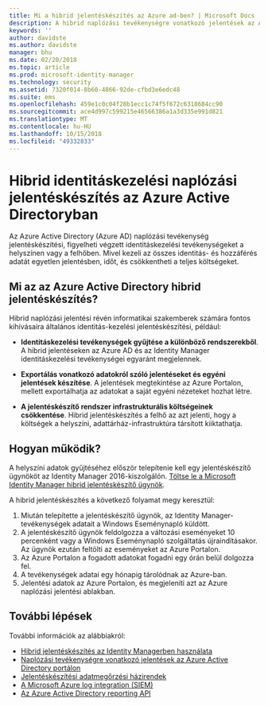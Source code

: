 ```yaml
---
title: Mi a hibrid jelentéskészítés az Azure ad-ben? | Microsoft Docs
description: A hibrid naplózási tevékenységre vonatkozó jelentések az Azure Active Directory lehetővé teszi a felhőben és a helyszíni naplózott események megtekintését.
keywords: ''
author: davidste
ms.author: davidste
manager: bhu
ms.date: 02/20/2018
ms.topic: article
ms.prod: microsoft-identity-manager
ms.technology: security
ms.assetid: 7320f014-8b60-4866-92de-cfbd3e6edc48
ms.suite: ems
ms.openlocfilehash: 459e1c0c04f28b1ecc1c74f5f672c6318684cc90
ms.sourcegitcommit: ace4d997c599215e46566386a1a3d335e991d821
ms.translationtype: MT
ms.contentlocale: hu-HU
ms.lasthandoff: 10/15/2018
ms.locfileid: "49332833"
---
```

# <a name="hybrid-identity-management-audit-reporting-in-azure-active-directory"></a>Hibrid identitáskezelési naplózási jelentéskészítés az Azure Active Directoryban
Az Azure Active Directory (Azure AD) naplózási tevékenység jelentéskészítési, figyelheti végzett identitáskezelési tevékenységeket a helyszínen vagy a felhőben. Mivel kezeli az összes identitás- és hozzáférés adatát egyetlen jelentésben, időt, és csökkentheti a teljes költségeket.

## <a name="what-is-azure-active-directory-hybrid-reporting"></a>Mi az az Azure Active Directory hibrid jelentéskészítés?
Hibrid naplózási jelentési révén informatikai szakemberek számára fontos kihívásaira általános identitás-kezelési jelentéskészítési, például:

* **Identitáskezelési tevékenységek gyűjtése a különböző rendszerekből**. A hibrid jelentéseken az Azure AD és az Identity Manager identitáskezelési tevékenységei egyaránt megjelennek.

* **Exportálás vonatkozó adatokról szóló jelentéseket és egyéni jelentések készítése**. A jelentések megtekintése az Azure Portalon, mellett exportálhatja az adatokat a saját egyéni nézeteket hozhat létre.

* **A jelentéskészítő rendszer infrastrukturális költségeinek csökkentése**. Hibrid jelentéskészítés a felhő az azt jelenti, hogy a költségek a helyszíni, adattárház-infrastruktúra társított kiiktathatja.

## <a name="how-does-it-work"></a>Hogyan működik?

A helyszíni adatok gyűjtéséhez először telepítenie kell egy jelentéskészítő ügynököt az Identity Manager 2016-kiszolgálón. [Töltse le a Microsoft Identity Manager hibrid jelentéskészítő ügynök](https://www.microsoft.com/download/details.aspx?id=55112).

A hibrid jelentéskészítés a következő folyamat megy keresztül:
1. Miután telepítette a jelentéskészítő ügynök, az Identity Manager-tevékenységek adatait a Windows Eseménynapló küldött.
2. A jelentéskészítő ügynök feldolgozza a változási eseményeket 10 percenként vagy a Windows Eseménynapló szolgáltatás újraindításakor. Az ügynök ezután feltölti az eseményeket az Azure Portalon.
3. Az Azure Portalon a fogadott adatokat fogadni egy órán belül dolgozza fel.
4. A tevékenységek adatai egy hónapig tárolódnak az Azure-ban.
5. Jelentési adatok az Azure Portalon, és megjeleníti azt az Azure naplózási jelentési ablakban.

## <a name="next-steps"></a>További lépések
További információk az alábbiakról:
- [Hibrid jelentéskészítés az Identity Managerben használata](working-with-identity-manager-hybrid-reporting.md)
- [Naplózási tevékenységre vonatkozó jelentések az Azure Active Directory portálon](https://docs.microsoft.com/azure/active-directory/active-directory-reporting-activity-audit-logs)
- [Jelentéskészítési adatmegőrzési házirendek](https://docs.microsoft.com/azure/active-directory/active-directory-reporting-retention)
- [A Microsoft Azure log integration (SIEM)](https://docs.microsoft.com/azure/security/security-azure-log-integration-overview)
- [Az Azure Active Directory reporting API](https://docs.microsoft.com/azure/active-directory/active-directory-reporting-api-getting-started)

